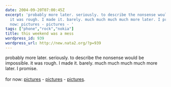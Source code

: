 ```yaml
---
date: 2004-09-20T07:00:45Z
excerpt: 'probably more later. seriously. to describe the nonsense would be impossible.
  it was rough. I made it. barely. much much much much more later. I promise. for
  now: pictures - pictures - '
tags: ["phone","rock","nokia"]
title: this weekend was a mess
wordpress_id: 939
wordpress_url: http://new.nata2.org/?p=939
---
```


probably more later. seriously. to describe the nonsense would be impossible. it was rough. I made it. barely. much much much much more later. I promise. <br/><br/>for now: <a href="http://nata2.info/?path=pictures%2Fevents%2F2004%3A09%3A18_Kill_hannah_afterparty">pictures</a> - <a href="http://nata2.info/?path=pictures%2Fevents%2F2004%3A09%3A16_Tommie_Rockroom">pictures</a> - <a href="http://nata2.info/?path=pictures%2Fmisc%2Fphone_camera%2Fnokia_6600%2F200920040149">pictures</a>.
